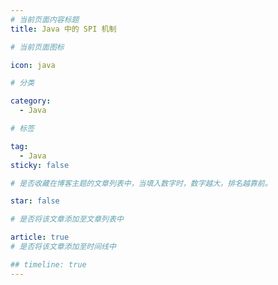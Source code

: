 ```yaml
---
# 当前页面内容标题
title: Java 中的 SPI 机制

# 当前页面图标

icon: java

# 分类

category:
  - Java

# 标签

tag:
  - Java
sticky: false

# 是否收藏在博客主题的文章列表中，当填入数字时，数字越大，排名越靠前。

star: false

# 是否将该文章添加至文章列表中

article: true
# 是否将该文章添加至时间线中

## timeline: true
---
```

